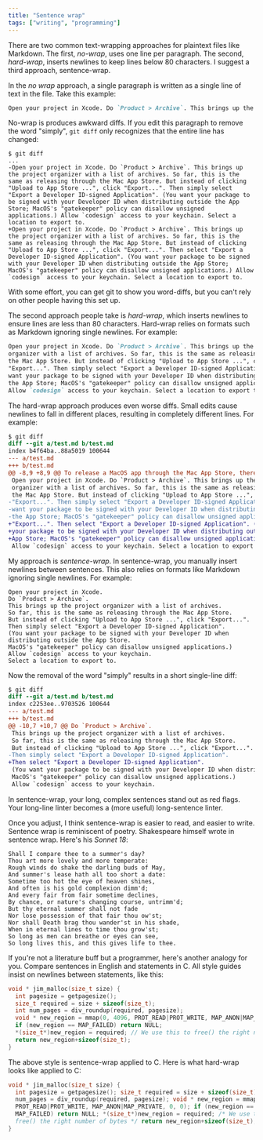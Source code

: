 ```yaml
---
title: "Sentence wrap"
tags: ["writing", "programming"]
---
```


There are two common text-wrapping approaches for plaintext files like Markdown.
The first, _no-wrap_, uses one line per paragraph.
The second, _hard-wrap_, inserts newlines to keep lines below 80 characters.
I suggest a third approach, sentence-wrap.

In the _no wrap_ approach,
a single paragraph is written as a single line of text in the file.
Take this example:

```markdown
Open your project in Xcode. Do `Product > Archive`. This brings up the project organizer with a list of archives. So far, this is the same as releasing through the Mac App Store. But instead of clicking "Upload to App Store ...", click "Export...". Then simply select "Export a Developer ID-signed Application". (You want your package to be signed with your Developer ID when distributing outside the App Store. MacOS's "gatekeeper" policy can disallow unsigned applications.) Allow `codesign` access to your keychain. Select a location to export to.
```

No-wrap is produces awkward diffs.
If you edit this paragraph to remove the word "simply",
`git diff` only recognizes that the entire line has changed:

```
$ git diff
...
-Open your project in Xcode. Do `Product > Archive`. This brings up the project organizer with a list of archives. So far, this is the same as releasing through the Mac App Store. But instead of clicking "Upload to App Store ...", click "Export...". Then simply select "Export a Developer ID-signed Application". (You want your package to be signed with your Developer ID when distributing outside the App Store; MacOS's "gatekeeper" policy can disallow unsigned applications.) Allow `codesign` access to your keychain. Select a location to export to.
+Open your project in Xcode. Do `Product > Archive`. This brings up the project organizer with a list of archives. So far, this is the same as releasing through the Mac App Store. But instead of clicking "Upload to App Store ...", click "Export...". Then select "Export a Developer ID-signed Application". (You want your package to be signed with your Developer ID when distributing outside the App Store; MacOS's "gatekeeper" policy can disallow unsigned applications.) Allow `codesign` access to your keychain. Select a location to export to.
```

With some effort, you can get git to show you word-diffs,
but you can't rely on other people having this set up.

The second approach people take is _hard-wrap_,
which inserts newlines to ensure lines are less than 80 characters.
Hard-wrap relies on formats such as Markdown ignoring single newlines.
For example:

```markdown
Open your project in Xcode. Do `Product > Archive`. This brings up the project
organizer with a list of archives. So far, this is the same as releasing through
the Mac App Store. But instead of clicking "Upload to App Store ...", click
"Export...". Then simply select "Export a Developer ID-signed Application". (You
want your package to be signed with your Developer ID when distributing outside
the App Store; MacOS's "gatekeeper" policy can disallow unsigned applications.)
Allow `codesign` access to your keychain. Select a location to export to.
```

The hard-wrap approach produces even worse diffs.
Small edits cause newlines to fall in different places,
resulting in completely different lines.
For example:

```diff
$ git diff
diff --git a/test.md b/test.md
index b4f64ba..88a5019 100644
--- a/test.md
+++ b/test.md
@@ -8,9 +8,9 @@ To release a MacOS app through the Mac App Store, there is an integrated wizard
 Open your project in Xcode. Do `Product > Archive`. This brings up the project
 organizer with a list of archives. So far, this is the same as releasing through
 the Mac App Store. But instead of clicking "Upload to App Store ...", click
-"Export...". Then simply select "Export a Developer ID-signed Application". (You
-want your package to be signed with your Developer ID when distributing outside
-the App Store; MacOS's "gatekeeper" policy can disallow unsigned applications.)
+"Export...". Then select "Export a Developer ID-signed Application". (You want
+your package to be signed with your Developer ID when distributing outside the
+App Store; MacOS's "gatekeeper" policy can disallow unsigned applications.)
 Allow `codesign` access to your keychain. Select a location to export to.
```

My approach is _sentence-wrap_.
In sentence-wrap, you manually insert newlines between sentences.
This also relies on formats like Markdown ignoring single newlines.
For example:

```
Open your project in Xcode.
Do `Product > Archive`.
This brings up the project organizer with a list of archives.
So far, this is the same as releasing through the Mac App Store.
But instead of clicking "Upload to App Store ...", click "Export...".
Then simply select "Export a Developer ID-signed Application".
(You want your package to be signed with your Developer ID when distributing outside the App Store.
MacOS's "gatekeeper" policy can disallow unsigned applications.)
Allow `codesign` access to your keychain.
Select a location to export to.
```

Now the removal of the word "simply" results in a short single-line diff:

```diff
$ git diff
diff --git a/test.md b/test.md
index c2253ee..9703526 100644
--- a/test.md
+++ b/test.md
@@ -10,7 +10,7 @@ Do `Product > Archive`.
 This brings up the project organizer with a list of archives.
 So far, this is the same as releasing through the Mac App Store.
 But instead of clicking "Upload to App Store ...", click "Export...".
-Then simply select "Export a Developer ID-signed Application".
+Then select "Export a Developer ID-signed Application".
 (You want your package to be signed with your Developer ID when distributing outside the App Store.
 MacOS's "gatekeeper" policy can disallow unsigned applications.)
 Allow `codesign` access to your keychain.
```

In sentence-wrap, your long, complex sentences stand out as red flags.
Your long-line linter becomes a (more useful) long-sentence linter.

Once you adjust, I think sentence-wrap is easier to read, and easier to write.
Sentence wrap is reminiscent of poetry.
Shakespeare himself wrote in sentence wrap.
Here's his _Sonnet 18_:

```
Shall I compare thee to a summer's day? 
Thou art more lovely and more temperate:
Rough winds do shake the darling buds of May,
And summer's lease hath all too short a date: 
Sometime too hot the eye of heaven shines,
And often is his gold complexion dimm'd; 
And every fair from fair sometime declines,
By chance, or nature's changing course, untrimm'd;
But thy eternal summer shall not fade
Nor lose possession of that fair thou ow'st;
Nor shall Death brag thou wander'st in his shade,
When in eternal lines to time thou grow'st; 
So long as men can breathe or eyes can see,
So long lives this, and this gives life to thee. 
```


If you're not a literature buff but a programmer,
here's another analogy for you.
Compare sentences in English and statements in C.
All style guides insist on newlines between statements, like this:

```c
void * jim_malloc(size_t size) {
  int pagesize = getpagesize();
  size_t required = size + sizeof(size_t);
  int num_pages = div_roundup(required, pagesize);
  void * new_region = mmap(0, 4096, PROT_READ|PROT_WRITE, MAP_ANON|MAP_PRIVATE, 0, 0);
  if (new_region == MAP_FAILED) return NULL;
  *(size_t*)new_region = required; // We use this to free() the right number of bytes
  return new_region+sizeof(size_t);
}
```

The above style is sentence-wrap applied to C.
Here is what hard-wrap looks like applied to C:

```c
void * jim_malloc(size_t size) {
  int pagesize = getpagesize(); size_t required = size + sizeof(size_t); int
  num_pages = div_roundup(required, pagesize); void * new_region = mmap(0, 4096,
  PROT_READ|PROT_WRITE, MAP_ANON|MAP_PRIVATE, 0, 0); if (new_region ==
  MAP_FAILED) return NULL; *(size_t*)new_region = required; /* We use this to
  free() the right number of bytes */ return new_region+sizeof(size_t);
}
```
